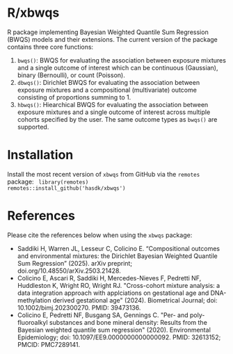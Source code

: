 # R/xbwqs
R package implementing Bayesian Weighted Quantile Sum Regression (BWQS) models and their extensions. The current version of the package contains three core functions:
  1. `bwqs()`: BWQS for evaluating the association between exposure mixtures and a single outcome of interest which can be continuous (Gaussian), binary (Bernoulli), or count (Poisson).
  2. `dbwqs()`: Dirichlet BWQS for evaluating the association between exposure mixtures and a compositional (multivariate) outcome consisting of proportions summing to 1. 
  3. `hbwqs()`: Hiearchical BWQS for evaluating the association between exposure mixtures and a single outcome of interest across multiple cohorts specified by the user. The same outcome types as `bwqs()` are supported.
  
# Installation 
Install the most recent version of `xbwqs` from GitHub via the `remotes` package:
<code>
library(remotes)
remotes::install_github('hasdk/xbwqs')
</code>

# References

Please cite the references below when using the `xbwqs` package:

- Saddiki H, Warren JL, Lesseur C, Colicino E. “Compositional outcomes and environmental mixtures: the Dirichlet Bayesian Weighted Quantile Sum Regression” (2025). arXiv preprint; doi.org/10.48550/arXiv.2503.21428.
- Colicino E, Ascari R, Saddiki H, Mercedes-Nieves F, Pedretti NF, Huddleston K, Wright RO, Wright RJ. "Cross-cohort mixture analysis: a data integration approach with applciations on gestational age and DNA-methylation derived gestational age" (2024). Biometrical Journal; doi: 10.1002/bimj.202300270. PMID: 39473136.
- Colicino E, Pedretti NF, Busgang SA, Gennings C. "Per- and poly-fluoroalkyl substances and bone mineral density: Results from the Bayesian weighted quantile sum regression" (2020). Environmental Epidemiology; doi: 10.1097/EE9.0000000000000092. PMID: 32613152; PMCID: PMC7289141.
